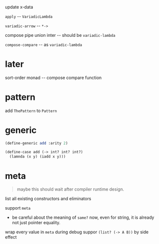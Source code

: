 update x-data

`apply` -- `VariadicLambda`

`variadic-arrow` -- `*->`

compose pipe union inter -- should be `variadic-lambda`

`compose-compare` -- as `variadic-lambda`

# later

sort-order monad -- compose compare function

# pattern

add `ThePattern` to `Pattern`

# generic

```scheme
(define-generic add :arity 2)

(define-case add (-> int? int? int?)
  (lamnda (x y) (iadd x y)))
```

# meta

> maybe this should wait after compiler runtime design.

list all existing constructors and eliminators

support `meta`

- be careful about the meaning of `same?` now,
  even for string, it is already not just pointer equality.

wrap every value in `meta` during debug
suppor `(list? (-> A B))` by side effect
